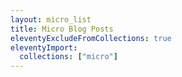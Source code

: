 ```yaml
---
layout: micro_list
title: Micro Blog Posts
eleventyExcludeFromCollections: true
eleventyImport:
  collections: ["micro"]
---
```

